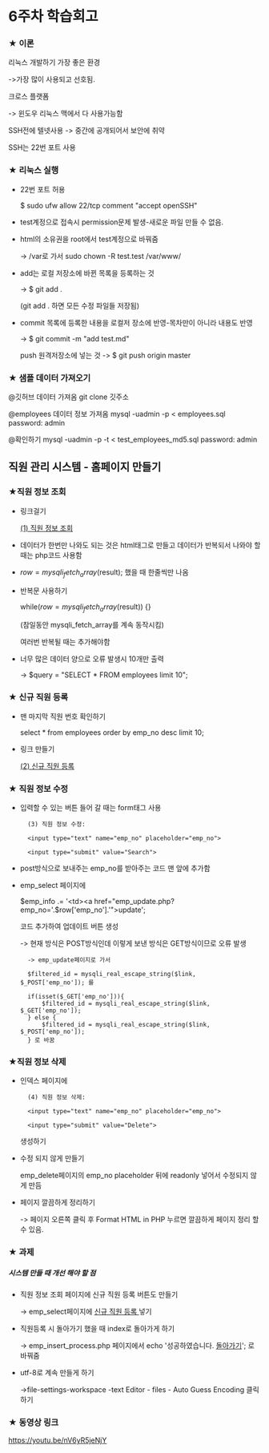 # 6주차 학습회고

### ★ 이론

리눅스 개발하기 가장 좋은 환경

->가장 많이 사용되고 선호됨.


크로스 플랫폼

-> 윈도우 리눅스 맥에서 다 사용가능함


SSH전에 텔넷사용 -> 중간에 공개되어서 보안에 취약

SSH는 22번 포트 사용


### ★ 리눅스 실행

* 22번 포트 허용

  $ sudo ufw allow 22/tcp comment "accept openSSH"


* test계정으로 접속시 permission문제 발생-새로운 파일 만들 수 없음.

* html의 소유권을 root에서 test계정으로 바꿔줌
 
  -> /var로 가서 sudo chown -R test.test /var/www/


* add는 로컬 저장소에 바뀐 목록을 등록하는 것 

  -> $ git add .

  (git add . 하면 모든 수정 파일들 저장됨)


* commit 목록에 등록한 내용을 로컬저 장소에 반영-목차만이 아니라 내용도 반영

  -> $ git commit -m "add test.md"

  push 원격저장소에 넣는 것 -> $ git push origin master



### ★ 샘플 데이터 가져오기

@깃허브 데이터 가져옴
git clone 깃주소

@employees 데이터 정보 가져옴
mysql -uadmin -p < employees.sql
password: admin

@확인하기
mysql -uadmin -p -t < test_employees_md5.sql
password: admin



## 직원 관리 시스템 - 홈페이지 만들기

### ★직원 정보 조회

* 링크걸기

  <a href="emp_select.php">(1) 직원 정보 조회</a><br>


* 데이터가 한번만 나와도 되는 것은 html태그로 만들고 데이터가 반복되서 나와야 할 때는 php코드 사용함


* $row = mysqli_fetch_array($result); 했을 때 한줄씩만 나옴

* 반복문 사용하기

  while($row = mysqli_fetch_array($result)) {}

  (참일동안 mysqli_fetch_array를 계속 동작시킴)

  여러번 반복될 때는 <tr>추가해야함


* 너무 많은 데이터 양으로 오류 발생시 10개만 출력

  -> $query = "SELECT * FROM employees limit 10";



### ★ 신규 직원 등록

* 맨 마지막 직원 번호 확인하기

  select * from employees order by emp_no desc limit 10;

* 링크 만들기

  <a href="emp_insert.php">(2) 신규 직원 등록</a><br>



### ★ 직원 정보 수정

* 입력할 수 있는 버튼 들어 갈 때는 form태그 사용

  <form action="emp_update.php" method="POST">
  
        (3) 직원 정보 수정:
        
        <input type="text" name="emp_no" placeholder="emp_no">
        
        <input type="submit" value="Search">
        
  </form>


* post방식으로 보내주는 emp_no를 받아주는 코드 맨 앞에 추가함


* emp_select 페이지에

  $emp_info .= '<td><a href="emp_update.php?emp_no='.$row['emp_no'].'">update</a></td>';

  코드 추가하여 업데이트 버튼 생성

    -> 현재 방식은 POST방식인데 이렇게 보낸 방식은 GET방식이므로 오류 발생
	
        -> emp_update페이지로 가서
      
        $filtered_id = mysqli_real_escape_string($link, $_POST['emp_no']); 를
    
        if(isset($_GET['emp_no'])){
            $filtered_id = mysqli_real_escape_string($link, $_GET['emp_no']);
        } else {
            $filtered_id = mysqli_real_escape_string($link, $_POST['emp_no']);        
        } 로 바꿈



### ★직원 정보 삭제

* 인덱스 페이지에

  <form action="emp_delete.php" method="POST">
        
        (4) 직원 정보 삭제:
        
        <input type="text" name="emp_no" placeholder="emp_no">
        
        <input type="submit" value="Delete">

  </form>  생성하기


* 수정 되지 않게 만들기

  emp_delete페이지의 emp_no placeholder 뒤에 readonly 넣어서 수정되지 않게 만듬



* 페이지 깔끔하게 정리하기 
  
  -> 페이지 오른쪽 클릭 후 Format HTML in PHP 누르면 깔끔하게 페이지 정리 할 수 있음.



### ★ 과제

##### 시스템 만들 때 개선 해야 할 점

* 직원 정보 조회 페이지에 신규 직원 등록 버튼도 만들기

	-> emp_select페이지에  <a href="emp_insert.php"> 신규 직원 등록 </a> 넣기
	
* 직원등록 시 돌아가기 했을 때 index로 돌아가게 하기

	-> emp_insert_process.php 페이지에서 echo '성공하였습니다. <a href="index.php">돌아가기</a>'; 로 바꿔줌
	
* utf-8로 계속 만들게 하기 

	->file-settings-workspace -text Editor - files - Auto Guess Encoding 클릭하기
  
  
  
### ★ 동영상 링크
  
  <https://youtu.be/nV6yR5jeNjY>

